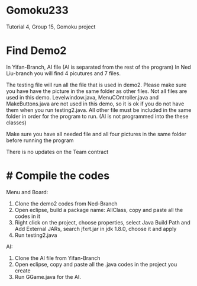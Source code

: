 # Gomoku233
Tutorial 4, Group 15, Gomoku project

# Find Demo2
In Yifan-Branch, AI file (AI is separated from the rest of the program)
In Ned Liu-branch you will find 4 picutures and 7 files.

The testing file will run all the file that is used in demo2. 
Please make sure you have have the picture in the same folder as other files. Not all files are used in this demo. Levelwindow.java, MenuCOntroller.java and MakeButtons.java are not used in this demo, so it is ok if you do not have them when you run testing2.java. All other file must be included in the same folder in order for the program to run. (AI is not programmed into the these classes)

Make sure you have all needed file and all four pictures in the same folder before running the program

There is no updates on the Team contract

# # Compile the codes
Menu and Board:
1. Clone the demo2 codes from Ned-Branch
2. Open eclipse, build a package name: AllClass, copy and paste all the codes in it
3. Right click on the project, choose properties, select Java Build Path and Add External JARs, 
search jfxrt.jar in jdk 1.8.0, choose it and apply
4. Run testing2.java

AI:
1. Clone the AI file from Yifan-Branch
2. Open eclipse, copy and paste all the .java codes in the project you create
3. Run GGame.java for the AI.
